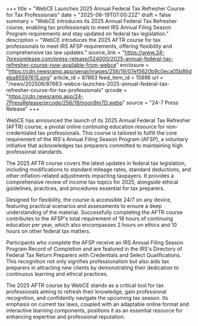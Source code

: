 +++
title = "WebCE Launches 2025 Annual Federal Tax Refresher Course for Tax Professionals"
date = "2025-06-19T07:00:22Z"
draft = false
summary = "WebCE introduces its 2025 Annual Federal Tax Refresher course, enabling tax professionals to meet IRS Annual Filing Season Program requirements and stay updated on federal tax legislation."
description = "WebCE introduces the 2025 AFTR course for tax professionals to meet IRS AFSP requirements, offering flexibility and comprehensive tax law updates."
source_link = "https://www.24-7pressrelease.com/press-release/524000/2025-annual-federal-tax-refresher-course-now-available-from-webce"
enclosure = "https://cdn.newsramp.app/genai/images/256/19/07ef5620b9c0eca05b86deba85597615.png"
article_id = 87663
feed_item_id = 15896
url = "/news/202506/87663-webce-launches-2025-annual-federal-tax-refresher-course-for-tax-professionals"
qrcode = "https://cdn.newsramp.app/24-7PressRelease/qrcode/256/19/noon9m7D.webp"
source = "24-7 Press Release"
+++

<p>WebCE has announced the launch of its 2025 Annual Federal Tax Refresher (AFTR) course, a pivotal online continuing education resource for non-credentialed tax professionals. This course is tailored to fulfill the core requirement of the IRS's Annual Filing Season Program (AFSP), a voluntary initiative that acknowledges tax preparers committed to maintaining high professional standards.</p><p>The 2025 AFTR course covers the latest updates in federal tax legislation, including modifications to standard mileage rates, standard deductions, and other inflation-related adjustments impacting taxpayers. It provides a comprehensive review of income tax topics for 2025, alongside ethical guidelines, practices, and procedures essential for tax preparers.</p><p>Designed for flexibility, the course is accessible 24/7 on any device, featuring practical scenarios and assessments to ensure a deep understanding of the material. Successfully completing the AFTR course contributes to the AFSP's total requirement of 18 hours of continuing education per year, which also encompasses 2 hours on ethics and 10 hours on other federal tax matters.</p><p>Participants who complete the AFSP receive an IRS Annual Filing Season Program Record of Completion and are featured in the IRS's Directory of Federal Tax Return Preparers with Credentials and Select Qualifications. This recognition not only signifies professionalism but also aids tax preparers in attracting new clients by demonstrating their dedication to continuous learning and ethical practices.</p><p>The 2025 AFTR course by WebCE stands as a critical tool for tax professionals aiming to refresh their knowledge, gain professional recognition, and confidently navigate the upcoming tax season. Its emphasis on current tax laws, coupled with an adaptable online format and interactive learning components, positions it as an essential resource for enhancing expertise and professional reputation.</p>